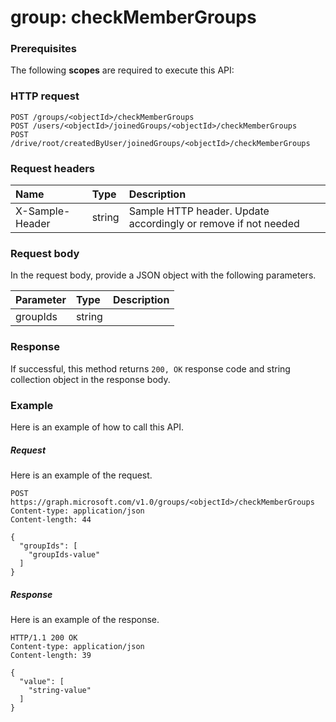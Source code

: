 # group: checkMemberGroups


### Prerequisites
The following **scopes** are required to execute this API: 
### HTTP request
<!-- { "blockType": "ignored" } -->
```http
POST /groups/<objectId>/checkMemberGroups
POST /users/<objectId>/joinedGroups/<objectId>/checkMemberGroups
POST /drive/root/createdByUser/joinedGroups/<objectId>/checkMemberGroups

```
### Request headers
| Name       | Type | Description|
|:---------------|:--------|:----------|
| X-Sample-Header  | string  | Sample HTTP header. Update accordingly or remove if not needed|

### Request body
In the request body, provide a JSON object with the following parameters.

| Parameter	   | Type	|Description|
|:---------------|:--------|:----------|
|groupIds|string||

### Response
If successful, this method returns `200, OK` response code and string collection object in the response body.

### Example
Here is an example of how to call this API.
##### Request
Here is an example of the request.
<!-- {
  "blockType": "request",
  "name": "group_checkmembergroups"
}-->
```http
POST https://graph.microsoft.com/v1.0/groups/<objectId>/checkMemberGroups
Content-type: application/json
Content-length: 44

{
  "groupIds": [
    "groupIds-value"
  ]
}
```

##### Response
Here is an example of the response.
<!-- {
  "blockType": "response",
  "truncated": false,
  "@odata.type": "string",
  "isCollection": true
} -->
```http
HTTP/1.1 200 OK
Content-type: application/json
Content-length: 39

{
  "value": [
    "string-value"
  ]
}
```

<!-- uuid: 8fcb5dbc-d5aa-4681-8e31-b001d5168d79
2015-10-25 14:57:30 UTC -->
<!-- {
  "type": "#page.annotation",
  "description": "group: checkMemberGroups",
  "keywords": "",
  "section": "documentation",
  "tocPath": ""
}-->